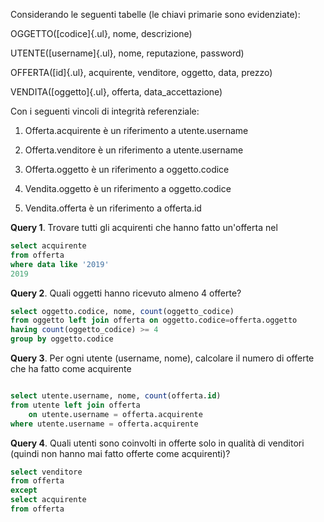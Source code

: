 Considerando le seguenti tabelle (le chiavi primarie sono evidenziate):

OGGETTO([codice]{.ul}, nome, descrizione)

UTENTE([username]{.ul}, nome, reputazione, password)

OFFERTA([id]{.ul}, acquirente, venditore, oggetto, data, prezzo)

VENDITA([oggetto]{.ul}, offerta, data_accettazione)

Con i seguenti vincoli di integrità referenziale:

1.  Offerta.acquirente è un riferimento a utente.username

2.  Offerta.venditore è un riferimento a utente.username

3.  Offerta.oggetto è un riferimento a oggetto.codice

4.  Vendita.oggetto è un riferimento a oggetto.codice

5.  Vendita.offerta è un riferimento a offerta.id

**Query 1**. Trovare tutti gli acquirenti che hanno fatto un'offerta nel

```sql
select acquirente
from offerta
where data like '2019'
2019
```

**Query 2**. Quali oggetti hanno ricevuto almeno 4 offerte?

```sql
select oggetto.codice, nome, count(oggetto_codice)
from oggetto left join offerta on oggetto.codice=offerta.oggetto
having count(oggetto_codice) >= 4
group by oggetto.codice 
```

**Query 3**. Per ogni utente (username, nome), calcolare il numero di
offerte che ha fatto come acquirente

```sql

select utente.username, nome, count(offerta.id)
from utente left join offerta
    on utente.username = offerta.acquirente
where utente.username = offerta.acquirente
```

**Query 4**. Quali utenti sono coinvolti in offerte solo in qualità di
venditori (quindi non hanno mai fatto offerte come acquirenti)?

```sql
select venditore
from offerta
except
select acquirente
from offerta
```

